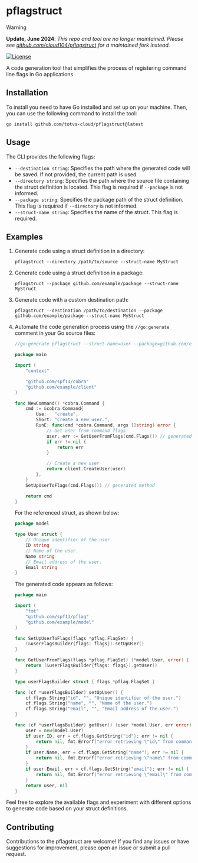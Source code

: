 # pflagstruct

> [!WARNING]  
> **Update, June 2024**: _This repo and tool are no longer maintained.
> Please see [github.com/cloud104/pflagstruct](https://github.com/cloud104/pflagstruct) for a maintained fork instead._

[![License](https://img.shields.io/github/license/saltstack/salt)](https://opensource.org/license/apache-2-0/)

A code generation tool that simplifies the process of registering command line flags in Go applications

## Installation

To install you need to have Go installed and set up on your machine. Then, you can use the following command to install
the tool:

```shell
go install github.com/totvs-cloud/pflagstruct@latest
```

## Usage

The CLI provides the following flags:

- `--destination string`: Specifies the path where the generated code will be saved. If not provided, the current path
  is used.
- `--directory string`: Specifies the path where the source file containing the struct definition is located. This flag
  is required if `--package` is not informed.
- `--package string`: Specifies the package path of the struct definition. This flag is required if `--directory` is not
  informed.
- `--struct-name string`: Specifies the name of the struct. This flag is required.

## Examples

1. Generate code using a struct definition in a directory:
   ```shell
   pflagstruct --directory /path/to/source --struct-name MyStruct
   ```

2. Generate code using a struct definition in a package:
   ```shell
   pflagstruct --package github.com/example/package --struct-name MyStruct
   ```

3. Generate code with a custom destination path:
   ```shell
   pflagstruct --destination /path/to/destination --package github.com/example/package --struct-name MyStruct
   ```

4. Automate the code generation process using the `//go:generate` comment in your Go source files:
    ```go
    //go:generate pflagstruct --struct-name=User --package=github.com/example/model
    
    package main
    
    import (
        "context"
    
        "github.com/spf13/cobra"
        "github.com/example/client"
    )
    
    func NewCommand() *cobra.Command {
        cmd := &cobra.Command{
            Use:   "create",
            Short: "Create a new user.",
            RunE: func(cmd *cobra.Command, args []string) error {
                // Get user from command flags
                user, err := GetUserFromFlags(cmd.Flags()) // generated method
                if err != nil {
                    return err
                }
    
                // Create a new user
                return client.CreateUser(user)
            },
        }
        SetUpUserToFlags(cmd.Flags()) // generated method
    
        return cmd
    }
    ```
   For the referenced struct, as shown below:
    ```go
    package model
    
    type User struct {
        // Unique identifier of the user.
        ID string
        // Name of the user.
        Name string
        // Email address of the user.
        Email string
    }
    ```
   The generated code appears as follows:
    ```go
    package main
    
    import (
        "fmt"
        "github.com/spf13/pflag"
        "github.com/example/model"
    )
    
    func SetUpUserToFlags(flags *pflag.FlagSet) {
        (&userFlagsBuilder{flags: flags}).setUpUser()
    }

    func GetUserFromFlags(flags *pflag.FlagSet) (*model.User, error) {
        return (&userFlagsBuilder{flags: flags}).getUser()
    }
    
    type userFlagsBuilder struct { flags *pflag.FlagSet }
    
    func (cf *userFlagsBuilder) setUpUser() {
        cf.flags.String("id", "", "Unique identifier of the user.")
        cf.flags.String("name", "", "Name of the user.")
        cf.flags.String("email", "", "Email address of the user.")
    }

    func (cf *userFlagsBuilder) getUser() (user *model.User, err error) {
        user = new(model.User)
        if user.ID, err = cf.flags.GetString("id"); err != nil {
            return nil, fmt.Errorf("error retrieving \"id\" from command flags: %w", err)
        }
        if user.Name, err = cf.flags.GetString("name"); err != nil {
            return nil, fmt.Errorf("error retrieving \"name\" from command flags: %w", err)
        }
        if user.Email, err = cf.flags.GetString("email"); err != nil {
            return nil, fmt.Errorf("error retrieving \"email\" from command flags: %w", err)
        }
        return user, nil
    }
    ```

Feel free to explore the available flags and experiment with different options to generate code based on your struct
definitions.

## Contributing

Contributions to the pflagstruct are welcome! If you find any issues or have suggestions for improvement,
please open an issue or submit a pull request.
